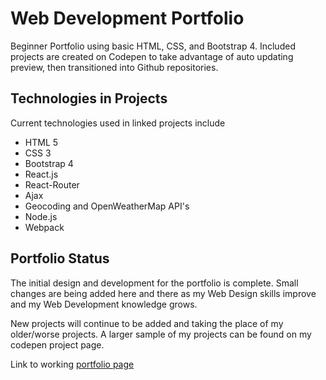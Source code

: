 # Web Development Portfolio

Beginner Portfolio using basic HTML, CSS, and Bootstrap 4.
Included projects are created on Codepen to take advantage of auto updating preview, then transitioned into Github repositories.

## Technologies in Projects
Current technologies used in linked projects include
- HTML 5
- CSS 3
- Bootstrap 4
- React.js
- React-Router
- Ajax
- Geocoding and OpenWeatherMap API's
- Node.js
- Webpack

## Portfolio Status

The initial design and development for the portfolio is complete. Small changes are being added here and there as my Web Design skills improve and my Web Development knowledge grows.

New projects will continue to be added and taking the place of my older/worse projects. A larger sample of my projects can be found on my codepen project page.

Link to working [portfolio page](https://jsarendt.github.io/Portfolio/)

